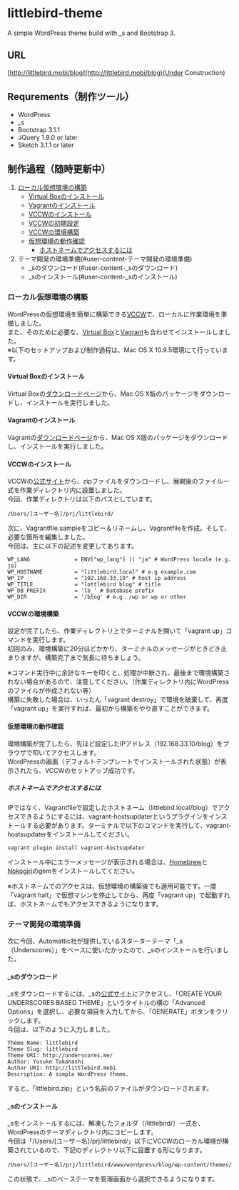 # littlebird-theme

A simple WordPress theme build with _s and Bootstrap 3.

## URL

[http://littlebird.mobi/blog](http://littlebird.mobi/blog)(Under Construction)

## Requrements（制作ツール）

- WordPress
- _s
- Bootstrap 3.1.1
- JQuery 1.9.0 or later
- Sketch 3.1.1 or later

## 制作過程（随時更新中）

1. [ローカル仮想環境の構築](#user-content-ローカル仮想環境の構築)
	- [Virtual Boxのインストール](#user-content-virtual-boxのインストール)
	- [Vagrantのインストール](#user-content-vagrantのインストール)
	- [VCCWのインストール](#user-content-vccwのインストール)
	- [VCCWの初期設定](#user-content-vccwの初期設定)
	- [VCCWの環境構築](#user-content-vccwの環境構築)
	- [仮想環境の動作確認](#user-content-仮想環境の動作確認)
		- [ホストネームでアクセスするには](#user-content-ホストネームでアクセスするには)
2. テーマ開発の環境準備(#user-content-テーマ開発の環境準備)
	- _sのダウンロード(#user-content-_sのダウンロード)
	- _sのインストール(#user-content-_sのインストール)

### ローカル仮想環境の構築

WordPressの仮想環境を簡単に構築できる[VCCW](http://vccw.cc/)で、ローカルに作業環境を準備しました。  
また、そのために必要な、[Virtual Box](https://www.virtualbox.org/)と[Vagrant](https://www.vagrantup.com/)も合わせてインストールしました。  
※以下のセットアップおよび制作過程は、Mac OS X 10.9.5環境にて行っています。

#### Virtual Boxのインストール

Virtual Boxの[ダウンロードページ](https://www.virtualbox.org/wiki/Downloads)から、Mac OS X版のパッケージをダウンロードし、インストールを実行しました。

#### Vagrantのインストール

Vagrantの[ダウンロードページ](https://www.vagrantup.com/downloads.html)から、Mac OS X版のパッケージをダウンロードし、インストールを実行しました。

#### VCCWのインストール

VCCWの[公式サイト](http://vccw.cc/)から、zipファイルをダウンロードし、展開後のファイル一式を作業ディレクトリ内に設置しました。  
今回、作業ディレクトリは以下のパスとしています。
```
/Users/[ユーザー名]/prj/littlebird/
```
次に、Vagrantfile.sampleをコピー＆リネームし、Vagrantfileを作成。そして、必要な箇所を編集しました。  
今回は、主に以下の記述を変更してあります。
```
WP_LANG              = ENV["wp_lang"] || "ja" # WordPress locale (e.g. ja)
WP_HOSTNAME          = "littlebird.local" # e.g example.com
WP_IP                = "192.168.33.10" # host ip address
WP_TITLE             = "lottlebird blog" # title
WP_DB_PREFIX         = 'lb_' # Database prefix
WP_DIR               = '/blog' # e.g. /wp or wp or other
```

#### VCCWの環境構築

設定が完了したら、作業ディレクトリ上でターミナルを開いて「vagrant up」コマンドを実行します。  
初回のみ、環境構築に20分ほどかかり、ターミナルのメッセージがときどき止まりますが、構築完了まで気長に待ちましょう。  

※コマンド実行中に余計なキーを叩くと、処理が中断され、最後まで環境構築されない場合があるので、注意してください。（作業ディレクトリ内にWordPressのファイルが作成されない等）  
構築に失敗した場合は、いったん「vagrant destroy」で環境を破棄して、再度「vagrant up」を実行すれば、最初から構築をやり直すことができます。

#### 仮想環境の動作確認

環境構築が完了したら、先ほど設定したIPアドレス（192.168.33.10/blog）をブラウザで叩いてアクセスします。  
WordPressの画面（デフォルトテンプレートでインストールされた状態）が表示されたら、VCCWのセットアップ成功です。

##### ホストネームでアクセスするには

IPではなく、Vagrantfileで設定したホストネーム（littlebird.local/blog）でアクセスできるようにするには、vagrant-hostsupdaterというプラグインをインストールする必要があります。ターミナルで以下のコマンドを実行して、vagrant-hostsupdaterをインストールしてください。
```
vagrant plugin install vagrant-hostsupdater
```
インストール中にエラーメッセージが表示される場合は、[Homebrew](http://brew.sh/)と[Nokogiri](https://rubygems.org/gems/nokogiri)のgemをインストールしてください。

※ホストネームでのアクセスは、仮想環境の構築後でも適用可能です。一度「vagrant halt」で仮想マシンを停止してから、再度「vagrant up」で起動すれば、ホストネームでもアクセスできるようになります。

### テーマ開発の環境準備

次に今回、Automattic社が提供しているスターターテーマ「_s（Underscores）」をベースに使いたかったので、_sのインストールを行いました。  

#### _sのダウンロード

_sをダウンロードするには、_sの[公式サイト](http://underscores.me/)にアクセスし、「CREATE YOUR UNDERSCORES BASED THEME」というタイトルの横の「Advanced Options」を選択し、必要な項目を入力してから、「GENERATE」ボタンをクリックします。  
今回は、以下のように入力しました。
```
Theme Name: littlebird
Theme Slug: littlebird
Theme URI: http://underscores.me/
Author: Yusuke Takahashi
Author URI: http://littlebird.mobi
Description: A simple WordPress theme.
```
すると、「littlebird.zip」という名前のファイルがダウンロードされます。

#### _sのインストール

_sをインストールするには、解凍したフォルダ（/littlebird/）一式を、WordPressのテーマディレクトリ内にコピーします。  
今回は「/Users/[ユーザー名]/prj/littlebird/」以下にVCCWのローカル環境が構築されているので、下記のディレクトリ以下に設置する形になります。

```
/Users/[ユーザー名]/prj/littlebird/www/wordpress/blog/wp-content/themes/
```
この状態で、_sのベーステーマを管理画面から選択できるようになります。



